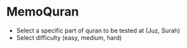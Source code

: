 # MemoQuran

- Select a specific part of quran to be tested at (Juz, Surah)
- Select difficulty (easy, medium, hard)
